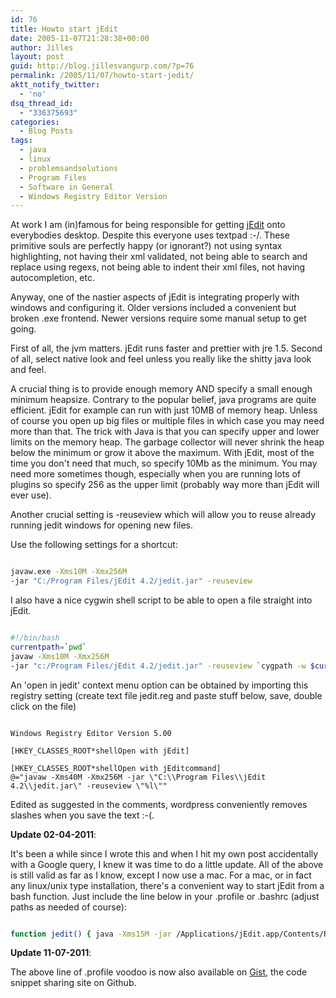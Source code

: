 ```yaml
---
id: 76
title: Howto start jEdit
date: 2005-11-07T21:28:38+00:00
author: Jilles
layout: post
guid: http://blog.jillesvangurp.com/?p=76
permalink: /2005/11/07/howto-start-jedit/
aktt_notify_twitter:
  - 'no'
dsq_thread_id:
  - "336375693"
categories:
  - Blog Posts
tags:
  - java
  - linux
  - problemsandsolutions
  - Program Files
  - Software in General
  - Windows Registry Editor Version
---
```

At work I am (in)famous for being responsible for getting [jEdit](http://www.jedit.org) onto everybodies desktop. Despite this everyone uses textpad :-/. These primitive souls are perfectly happy (or ignorant?) not using syntax highlighting, not having their xml validated, not being able to search and replace using regexs, not being able to indent their xml files, not having autocompletion, etc.

Anyway, one of the nastier aspects of jEdit is integrating properly with windows and configuring it. Older versions included a convenient but broken .exe frontend. Newer versions require some manual setup to get going.

First of all, the jvm matters. jEdit runs faster and prettier with jre 1.5. Second of all, select native look and feel unless you really like the shitty java look and feel.

A crucial thing is to provide enough memory AND specify a small enough minimum heapsize. Contrary to the popular belief, java programs are quite efficient. jEdit for example can run with just 10MB of memory heap. Unless of course you open up big files or multiple files in which case you may need more than that. The trick with Java is that you can specify upper and lower limits on the memory heap. The garbage collector will never shrink the heap below the minimum or grow it above the maximum. With jEdit, most of the time you don't need that much, so specify 10Mb as the minimum. You may need more sometimes though, especially when you are running lots of plugins so specify 256 as the upper limit (probably way more than jEdit will ever use).

Another crucial setting is -reuseview which will allow you to reuse already running jedit windows for opening new files.

Use the following settings for a shortcut:

```bash

javaw.exe -Xms10M -Xmx256M
-jar "C:/Program Files/jEdit 4.2/jedit.jar" -reuseview

```

I also have a nice cygwin shell script to be able to open a file straight into jEdit.

```bash

#!/bin/bash
currentpath=`pwd`
javaw -Xms10M -Xmx256M
-jar "c:/Program Files/jEdit 4.2/jedit.jar" -reuseview `cygpath -w $currentpath/$1` &

```

An 'open in jedit' context menu option can be obtained by importing this registry setting (create text file jedit.reg and paste stuff below, save, double click on the file)

```text

Windows Registry Editor Version 5.00

[HKEY_CLASSES_ROOT*shellOpen with jEdit]

[HKEY_CLASSES_ROOT*shellOpen with jEditcommand]
@="javaw -Xms40M -Xmx256M -jar \"C:\\Program Files\\jEdit 4.2\\jedit.jar\" -reuseview \"%l\""
```

Edited as suggested in the comments, wordpress conveniently removes slashes when you save the text :-(.

**Update 02-04-2011**:

It's been a while since I wrote this and when I hit my own post accidentally with a Google query, I knew it was time to do a little update. All of the above is still valid as far as I know, except I now use a mac. For a mac, or in fact any linux/unix type installation, there's a convenient way to start jEdit from a bash function. Just include the line below in your .profile or .bashrc (adjust paths as needed of course):


```bash

function jedit() { java -Xms15M -jar /Applications/jEdit.app/Contents/Resources/Java/jedit.jar -reuseview "$@" &}

```

**Update 11-07-2011**:

The above line of .profile voodoo is now also available on [Gist](https://gist.github.com/1004521), the code snippet sharing site on Github.